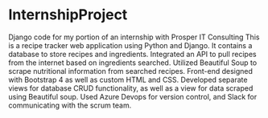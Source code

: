 # InternshipProject
Django code for my portion of an internship with Prosper IT Consulting
This is a recipe tracker web application using Python and Django. 
It contains a database to store recipes and ingredients.
Integrated an API to pull recipes from the internet based on ingredients searched.
Utilized Beautiful Soup to scrape nutritional information from searched recipes.
Front-end designed with Bootstrap 4 as well as custom HTML and CSS.
Developed separate views for database CRUD functionality, as well as a view for data scraped using Beautiful soup.
Used Azure Devops for version control, and Slack for communicating with the scrum team.
